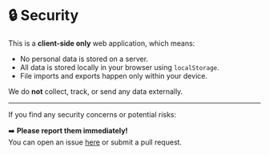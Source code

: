 # 🔒 Security

This is a **client-side only** web application, which means:

- No personal data is stored on a server.
- All data is stored locally in your browser using `localStorage`.
- File imports and exports happen only within your device.

We do **not** collect, track, or send any data externally.

---

If you find any security concerns or potential risks:

➡️ **Please report them immediately!**  
You can open an issue [here](https://github.com/weuritz8u/date-calculator/issues) or submit a pull request.

